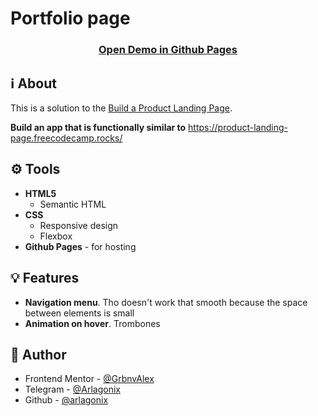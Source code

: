 # Portfolio page

<h3 align="center">
  <strong>
    <a href="https://arlagonix.github.io/projects/freecodecamp-product-landing-page">Open Demo in Github Pages</a>
  </strong>
</h3>

## ℹ️ About
  
This is a solution to the [Build a Product Landing Page](https://www.freecodecamp.org/learn/2022/responsive-web-design/build-a-product-landing-page-project/build-a-product-landing-page).

**Build an app that is functionally similar to** https://product-landing-page.freecodecamp.rocks/

## ⚙️ Tools

* **HTML5**
  * Semantic HTML
* **CSS**
  * Responsive design
  * Flexbox
* **Github Pages** - for hosting

## 💡 Features

* **Navigation menu**. Tho doesn't work that smooth because the space between elements is small
* **Animation on hover**. Trombones

## 👤 Author

* Frontend Mentor - [@GrbnvAlex](https://www.frontendmentor.io/profile/GrbnvAlex)
* Telegram - [@Arlagonix](https://t.me/Arlagonix)
* Github - [@arlagonix](https://github.com/arlagonix)
